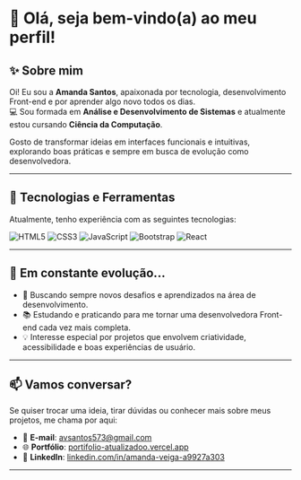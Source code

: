 # 👋 Olá, seja bem-vindo(a) ao meu perfil!

## ✨ Sobre mim
Oi! Eu sou a **Amanda Santos**, apaixonada por tecnologia, desenvolvimento Front-end e por aprender algo novo todos os dias.  
💻 Sou formada em **Análise e Desenvolvimento de Sistemas** e atualmente estou cursando **Ciência da Computação**.  

Gosto de transformar ideias em interfaces funcionais e intuitivas, explorando boas práticas e sempre em busca de evolução como desenvolvedora.

---

## 🚀 Tecnologias e Ferramentas
Atualmente, tenho experiência com as seguintes tecnologias:

![HTML5](https://img.shields.io/badge/HTML5-E34F26?style=for-the-badge&logo=html5&logoColor=white)
![CSS3](https://img.shields.io/badge/CSS3-1572B6?style=for-the-badge&logo=css3&logoColor=white)
![JavaScript](https://img.shields.io/badge/JavaScript-F7DF1E?style=for-the-badge&logo=javascript&logoColor=black)
![Bootstrap](https://img.shields.io/badge/Bootstrap-7952B3?style=for-the-badge&logo=bootstrap&logoColor=white)
![React](https://img.shields.io/badge/React-61DAFB?style=for-the-badge&logo=react&logoColor=black)

---

## 🌱 Em constante evolução...
- 🎯 Buscando sempre novos desafios e aprendizados na área de desenvolvimento.
- 📚 Estudando e praticando para me tornar uma desenvolvedora Front-end cada vez mais completa.
- 💡 Interesse especial por projetos que envolvem criatividade, acessibilidade e boas experiências de usuário.

---

## 📫 Vamos conversar?
Se quiser trocar uma ideia, tirar dúvidas ou conhecer mais sobre meus projetos, me chama por aqui:

- 📧 **E-mail**: [avsantos573@gmail.com](mailto:avsantos573@gmail.com)  
- 🌐 **Portfólio**: [portifolio-atualizadoo.vercel.app](https://portifolio-atualizadoo.vercel.app/index.html)  
- 💼 **LinkedIn**: [linkedin.com/in/amanda-veiga-a9927a303](https://www.linkedin.com/in/amanda-veiga-a9927a303)

---
